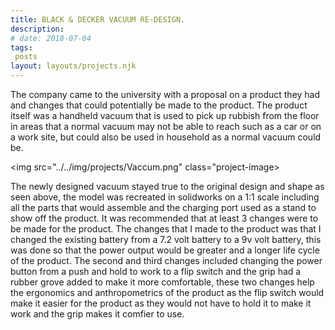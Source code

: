 ```yaml
---
title: BLACK & DECKER VACUUM RE-DESIGN.
description: 
# date: 2018-07-04
tags:
 posts
layout: layouts/projects.njk
---
```

The company came to the university with a proposal on a product they had and changes that could potentially be made to the product. The product itself was a handheld vacuum that is used to pick up rubbish from the floor in areas that a normal vacuum may not be able to reach such as a car or on a work site, but could also be used in household as a normal vacuum could be.


<img src="../../img/projects/Vaccum.png" class="project-image>

The newly designed vacuum stayed true to the original design and shape as seen above, the model was recreated in solidworks on a 1:1 scale including all the parts that would assemble and the charging port used as a stand to show off the product. It was recommended that at least 3 changes were to be made for the product. The changes that I made to the product was that I changed the existing battery from a 7.2 volt battery to a 9v volt battery, this was done so that the power output would be greater and a longer life cycle of the product. The second and third changes included changing the power button from a push and hold to work to a flip switch and the grip had a rubber grove added to make it more comfortable, these two changes help the ergonomics and anthropometrics of the product as the flip switch would make it easier for the product as they would not have to hold it to make it work and the grip makes it comfier to use.